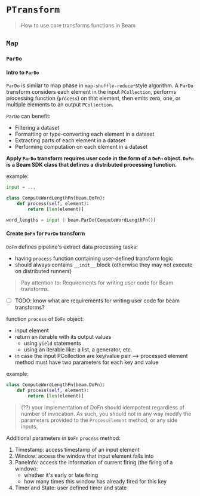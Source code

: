 # `PTransform`

> How to use core transforms functions in Beam

## `Map`

### `ParDo`

#### Intro to `ParDo`

`ParDo` is similar to map phase in `map-shuffle-reduce`-style algorithm.
A `ParDo` transform considers each element in the input `PCollection`, performs processing function (`process`) on that element, then emits zero, one, or multiple elements to an output `PCollection`.

`ParDo` can benefit:
- Filtering a dataset
- Formatting or type-converting each element in a dataset
- Extracting parts of each element in a dataset
- Performing computation on each element in a dataset

**Apply `ParDo` transform requires user code in the form of a `DoFn` object. `DoFn` is a Beam SDK class that defines a distributed processing function.**

example:
```python
input = ...

class ComputeWordLengthFn(beam.DoFn):
    def process(self, element):
        return [len(element)]

word_lengths = input | beam.ParDo(ComputeWordLengthFn())
```

#### Create `DoFn` for `ParDo` transform

`DoFn` defines pipeline's extract data processing tasks:
- having `process` function containing user-defined transform logic
- should always contains `__init__` block (otherwise they may not execute on distributed runners)

> Pay attention to: Requirements for writing user code for Beam transforms. <??>

- [ ] TODO: know what are requirements for writing user code for beam transforms?

function `process` of `DoFn` object:
- input element
- return an iterable with its output values
    + using `yield` statements
    + using an iterable like: a list, a generator, etc.
- in case the input PCollection are key/value pair --> processed element method must have two parameters for each key and value

example:

```python
class ComputeWordLengthFn(beam.DoFn):
    def process(self, element):
        return [len(element)]
```

>  (??) your implementation of DoFn should idempotent regardless of number of invocation. As such, you should not in any way modify the parameters provided to the `ProcessElement` method, or any side inputs.

Additional parameters in `DoFn` `process` method:
1. Timestamp: access timestamp of an input element
2. Window: access the window that input element falls into
3. PaneInfo: access the information of current firing (the firing of a window):
    + whether it's early or late firing
    + how many times this window has already fired for this key
4. Timer and State: user defined timer and state

